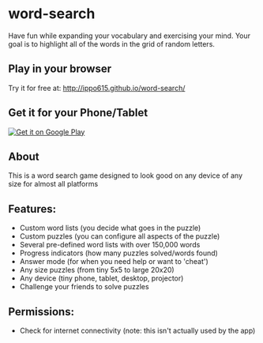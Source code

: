word-search
===========
Have fun while expanding your vocabulary and exercising your mind. Your goal is to highlight all of the words in the grid of random letters.

## Play in your browser
Try it for free at: http://ippo615.github.io/word-search/

## Get it for your Phone/Tablet
<a href="https://play.google.com/store/apps/details?id=com.acipo.word_search">
  <img alt="Get it on Google Play"
       src="https://developer.android.com/images/brand/en_generic_rgb_wo_45.png" />
</a>

## About
This is a word search game designed to look good on any device of any size for almost all platforms

## Features:
- Custom word lists (you decide what goes in the puzzle)
- Custom puzzles (you can configure all aspects of the puzzle)
- Several pre-defined word lists with over 150,000 words
- Progress indicators (how many puzzles solved/words found)
- Answer mode (for when you need help or want to 'cheat')
- Any size puzzles (from tiny 5x5 to large 20x20)
- Any device (tiny phone, tablet, desktop, projector)
- Challenge your friends to solve puzzles

## Permissions:
- Check for internet connectivity (note: this isn't actually used by the app)
